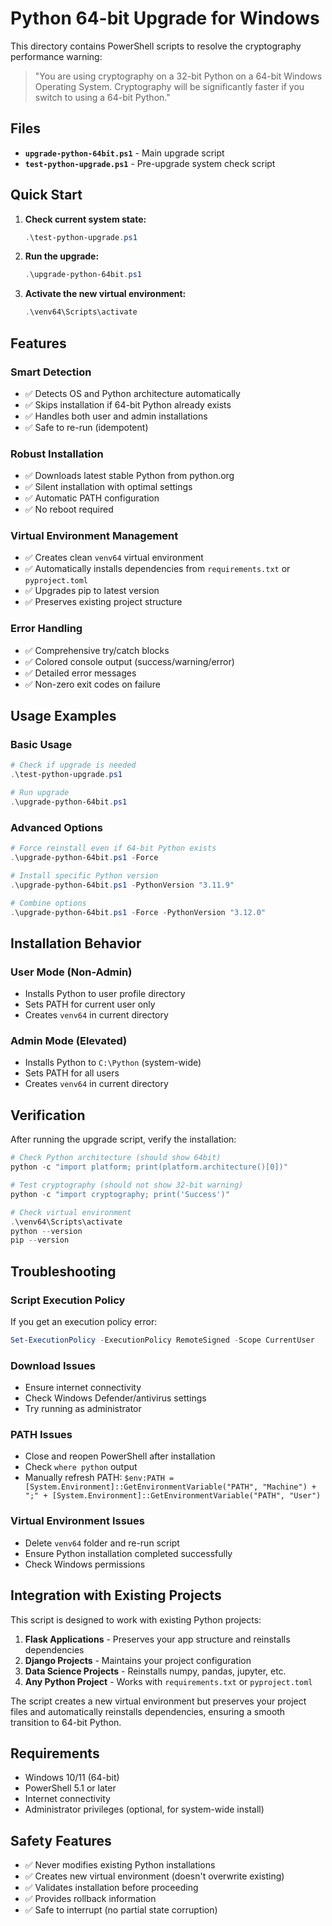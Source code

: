 # Python 64-bit Upgrade for Windows

This directory contains PowerShell scripts to resolve the cryptography performance warning:

> "You are using cryptography on a 32-bit Python on a 64-bit Windows Operating System. Cryptography will be significantly faster if you switch to using a 64-bit Python."

## Files

- **`upgrade-python-64bit.ps1`** - Main upgrade script
- **`test-python-upgrade.ps1`** - Pre-upgrade system check script

## Quick Start

1. **Check current system state:**
   ```powershell
   .\test-python-upgrade.ps1
   ```

2. **Run the upgrade:**
   ```powershell
   .\upgrade-python-64bit.ps1
   ```

3. **Activate the new virtual environment:**
   ```powershell
   .\venv64\Scripts\activate
   ```

## Features

### Smart Detection
- ✅ Detects OS and Python architecture automatically
- ✅ Skips installation if 64-bit Python already exists
- ✅ Handles both user and admin installations
- ✅ Safe to re-run (idempotent)

### Robust Installation
- ✅ Downloads latest stable Python from python.org
- ✅ Silent installation with optimal settings
- ✅ Automatic PATH configuration
- ✅ No reboot required

### Virtual Environment Management
- ✅ Creates clean `venv64` virtual environment
- ✅ Automatically installs dependencies from `requirements.txt` or `pyproject.toml`
- ✅ Upgrades pip to latest version
- ✅ Preserves existing project structure

### Error Handling
- ✅ Comprehensive try/catch blocks
- ✅ Colored console output (success/warning/error)
- ✅ Detailed error messages
- ✅ Non-zero exit codes on failure

## Usage Examples

### Basic Usage
```powershell
# Check if upgrade is needed
.\test-python-upgrade.ps1

# Run upgrade
.\upgrade-python-64bit.ps1
```

### Advanced Options
```powershell
# Force reinstall even if 64-bit Python exists
.\upgrade-python-64bit.ps1 -Force

# Install specific Python version
.\upgrade-python-64bit.ps1 -PythonVersion "3.11.9"

# Combine options
.\upgrade-python-64bit.ps1 -Force -PythonVersion "3.12.0"
```

## Installation Behavior

### User Mode (Non-Admin)
- Installs Python to user profile directory
- Sets PATH for current user only
- Creates `venv64` in current directory

### Admin Mode (Elevated)
- Installs Python to `C:\Python` (system-wide)
- Sets PATH for all users
- Creates `venv64` in current directory

## Verification

After running the upgrade script, verify the installation:

```powershell
# Check Python architecture (should show 64bit)
python -c "import platform; print(platform.architecture()[0])"

# Test cryptography (should not show 32-bit warning)
python -c "import cryptography; print('Success')"

# Check virtual environment
.\venv64\Scripts\activate
python --version
pip --version
```

## Troubleshooting

### Script Execution Policy
If you get an execution policy error:
```powershell
Set-ExecutionPolicy -ExecutionPolicy RemoteSigned -Scope CurrentUser
```

### Download Issues
- Ensure internet connectivity
- Check Windows Defender/antivirus settings
- Try running as administrator

### PATH Issues
- Close and reopen PowerShell after installation
- Check `where python` output
- Manually refresh PATH: `$env:PATH = [System.Environment]::GetEnvironmentVariable("PATH", "Machine") + ";" + [System.Environment]::GetEnvironmentVariable("PATH", "User")`

### Virtual Environment Issues
- Delete `venv64` folder and re-run script
- Ensure Python installation completed successfully
- Check Windows permissions

## Integration with Existing Projects

This script is designed to work with existing Python projects:

1. **Flask Applications** - Preserves your app structure and reinstalls dependencies
2. **Django Projects** - Maintains your project configuration
3. **Data Science Projects** - Reinstalls numpy, pandas, jupyter, etc.
4. **Any Python Project** - Works with `requirements.txt` or `pyproject.toml`

The script creates a new virtual environment but preserves your project files and automatically reinstalls dependencies, ensuring a smooth transition to 64-bit Python.

## Requirements

- Windows 10/11 (64-bit)
- PowerShell 5.1 or later
- Internet connectivity
- Administrator privileges (optional, for system-wide install)

## Safety Features

- ✅ Never modifies existing Python installations
- ✅ Creates new virtual environment (doesn't overwrite existing)
- ✅ Validates installation before proceeding
- ✅ Provides rollback information
- ✅ Safe to interrupt (no partial state corruption)
